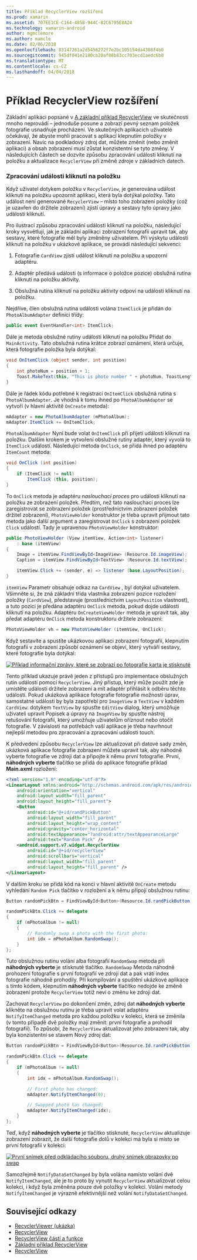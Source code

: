 ```yaml
---
title: Příklad RecyclerView rozšíření
ms.prod: xamarin
ms.assetid: 707EE1CE-C164-485B-944C-82C6795E8A24
ms.technology: xamarin-android
author: mgmclemore
ms.author: mamcle
ms.date: 02/06/2018
ms.openlocfilehash: 83147261a2d5458272f7e2bc105154da4308f4b0
ms.sourcegitcommit: 945df041e2180cb20af08b83cc703ecd1aedc6b0
ms.translationtype: MT
ms.contentlocale: cs-CZ
ms.lasthandoff: 04/04/2018
---
```

# <a name="extending-the-recyclerview-example"></a>Příklad RecyclerView rozšíření


Základní aplikaci popsané v [A základní příklad RecyclerView](~/android/user-interface/layouts/recycler-view/recyclerview-example.md) ve skutečnosti mnoho neprovádí &ndash; jednoduše posune a zobrazí pevný seznam položek fotografie usnadňuje procházení. Ve skutečných aplikacích uživatelé očekávají, že abyste mohli pracovat s aplikací klepnutím položky v zobrazení. Navíc na podkladový zdroj dat, můžete změnit (nebo změnit aplikaci) a obsah zobrazení musí zůstat konzistentní se tyto změny. V následujících částech se dozvíte způsobu zpracování události kliknutí na položku a aktualizace `RecyclerView` při změně zdroje v základních datech.


### <a name="handling-item-click-events"></a>Zpracování události kliknutí na položku

Když uživatel dotykem položku v `RecyclerView`, je generována událost kliknutí na položku upozornit aplikaci, která byla dotýkal položky. Tato událost není generované `RecyclerView` &ndash; místo toho zobrazení položky (což je uzavřen do držitele zobrazení) zjistí úpravy a sestavy tyto úpravy jako události kliknutí.

Pro ilustraci způsobu zpracování události kliknutí na položku, následující kroky vysvětlují, jak je základní aplikaci zobrazení fotografií upravit tak, aby sestavy, které fotografie měl byly změněny uživatelem. Při výskytu události kliknutí na položku v ukázkové aplikace, se provádí následující sekvenci:

1.  Fotografie `CardView` zjistí událost kliknutí na položku a upozorní adaptéru.

2.  Adaptér předává události (s informace o položce pozice) obslužná rutina kliknutí na položku aktivity.

3.  Obslužná rutina kliknutí na položku aktivity odpoví na události kliknutí na položku.

Nejdříve, člen obslužná rutina události volána `ItemClick` je přidán do `PhotoAlbumAdapter` definici třídy:

```csharp
public event EventHandler<int> ItemClick;
```

Dále je metoda obslužné rutiny události kliknutí na položku Přidat do `MainActivity`.
Tato obslužná rutina krátce zobrazí oznámení, která určuje, která fotografie položka byla dotýkal:

```csharp
void OnItemClick (object sender, int position)
{
    int photoNum = position + 1;
    Toast.MakeText(this, "This is photo number " + photoNum, ToastLength.Short).Show();
}

```

Dále je řádek kódu potřebné k registraci `OnItemClick` obslužná rutina s `PhotoAlbumAdapter`. Je vhodná k tomu ihned po `PhotoAlbumAdapter` se vytvoří (v hlavní aktivitě `OnCreate` metoda):

```csharp
mAdapter = new PhotoAlbumAdapter (mPhotoAlbum);
mAdapter.ItemClick += OnItemClick;

```

`PhotoAlbumAdapter` Nyní bude volat `OnItemClick` při přijetí události kliknutí na položku. Dalším krokem je vytvoření obslužné rutiny adaptér, který vyvolá to `ItemClick` událostí. Následující metoda `OnClick`, se přidá ihned po adaptéru `ItemCount` metoda:

```csharp
void OnClick (int position)
{
    if (ItemClick != null)
        ItemClick (this, position);
}
```

To `OnClick` metoda je adaptéru *naslouchací proces* pro události kliknutí na položku ze zobrazení položek. Předtím, než tato naslouchací proces lze zaregistrovat se zobrazení položek (prostřednictvím zobrazení položek držitel zobrazení), `PhotoViewHolder` konstruktor je třeba upravit přijmout tato metoda jako další argument a zaregistrovat `OnClick` s zobrazení položek `Click` událostí.
Tady je upravenou `PhotoViewHolder` konstruktor:

```csharp
public PhotoViewHolder (View itemView, Action<int> listener)
    : base (itemView)
{
    Image = itemView.FindViewById<ImageView> (Resource.Id.imageView);
    Caption = itemView.FindViewById<TextView> (Resource.Id.textView);

    itemView.Click += (sender, e) => listener (base.LayoutPosition);
}

```

`itemView` Parametr obsahuje odkaz na `CardView` , byl dotýkal uživatelem. Všimněte si, že zná základní třída vlastníka zobrazení pozice rozložení položky (`CardView`), představuje (prostřednictvím `LayoutPosition` vlastnost), a tuto pozici je předána adaptéru `OnClick` metoda, pokud dojde události kliknutí na položku. Adaptéru `OnCreateViewHolder` metoda je upravit tak, aby předat adaptéru `OnClick` metoda konstruktoru držitele zobrazení:

```csharp
PhotoViewHolder vh = new PhotoViewHolder (itemView, OnClick);
```

Když sestavíte a spustíte ukázkovou aplikaci zobrazení fotografií, klepnutím fotografii v zobrazení způsobí oznámení se objeví, který vytváří sestavy, které fotografie byla dotýkal:

[![Příklad informační zprávy, které se zobrazí po fotografie karta je stisknuté](extending-the-example-images/01-photo-selected-sml.png)](extending-the-example-images/01-photo-selected.png#lightbox)

Tento příklad ukazuje právě jeden z přístupů pro implementace obslužných rutin událostí pomocí `RecyclerView`. Jiný přístup, který může použít zde je umístěte události držitele zobrazení a mít adaptér přihlásit k odběru těchto událostí. Pokud ukázková aplikace fotografie fotografie možnosti úprav, samostatné události by byla zapotřebí pro `ImageView` a `TextView` v každém `CardView`: dotykem `TextView` by spusťte `EditView` dialog, který umožňuje uživateli upravit Popisek a úpravy na `ImageView` by spusťte nástroj retušování fotografií, který umožňuje uživatelům oříznout nebo otočit fotografie. V závislosti na potřebách vaší aplikace je třeba navrhnout nejlepší metodou pro zpracování a zpracování události touch.

K předvedení způsobu `RecyclerView` lze aktualizovat při datové sady změn, ukázková aplikace fotografie zobrazení můžete upravit tak, aby náhodně vyberte fotografie ve zdroji dat a připojte k němu první fotografie. První, **náhodných vyberte** tlačítko se přidá do aplikace fotografie příklad **Main.axml** rozložení:

```xml
<?xml version="1.0" encoding="utf-8"?>
<LinearLayout xmlns:android="http://schemas.android.com/apk/res/android"
    android:orientation="vertical"
    android:layout_width="fill_parent"
    android:layout_height="fill_parent">
    <Button
        android:id="@+id/randPickButton"
        android:layout_width="fill_parent"
        android:layout_height="wrap_content"
        android:gravity="center_horizontal"
        android:textAppearance="?android:attr/textAppearanceLarge"
        android:text="Random Pick" />
    <android.support.v7.widget.RecyclerView
        android:id="@+id/recyclerView"
        android:scrollbars="vertical"
        android:layout_width="fill_parent"
        android:layout_height="fill_parent" />
</LinearLayout>
```

V dalším kroku se přidá kód na konci v hlavní aktivitě `OnCreate` metodu vyhledání `Random Pick` tlačítko v rozložení a k němu připojí obslužnou rutinu:

```csharp
Button randomPickBtn = FindViewById<Button>(Resource.Id.randPickButton);

randomPickBtn.Click += delegate
{
    if (mPhotoAlbum != null)
    {
        // Randomly swap a photo with the first photo:
        int idx = mPhotoAlbum.RandomSwap();
    }
};

```

Tuto obslužnou rutinu volání alba fotografií `RandomSwap` metoda při **náhodných vyberte** je stisknuté tlačítko. `RandomSwap` Metoda náhodně prohození fotografie s první fotografií ve zdroji dat a pak vrátí index fotografie náhodně prohodily. Při kompilování a spuštění ukázkové aplikace s tímto kódem, klepnutím **náhodných vyberte** tlačítko nedojde ke změně zobrazení protože `RecyclerView` totiž neví o změnu ke zdroji dat.

Zachovat `RecyclerView` po dokončení změn, zdroj dat **náhodných vyberte** klikněte na obslužnou rutinu je třeba upravit volat adaptéru `NotifyItemChanged` metoda pro každou položku v kolekci, která se změnila (v tomto případě dvě položky mají změnit: první fotografie a prohodil fotografií). To způsobí, že `RecyclerView` aktualizovat jeho zobrazení tak, aby byla konzistentní se stavem Nový zdroj dat:

```csharp
Button randomPickBtn = FindViewById<Button>(Resource.Id.randPickButton);

randomPickBtn.Click += delegate
{
    if (mPhotoAlbum != null)
    {
        int idx = mPhotoAlbum.RandomSwap();

        // First photo has changed:
        mAdapter.NotifyItemChanged(0);

        // Swapped photo has changed:
        mAdapter.NotifyItemChanged(idx);
    }
};

```

Teď, když **náhodných vyberte** je tlačítko stisknuté, `RecyclerView` aktualizuje zobrazení zobrazit, že další fotografie dolů v kolekci má byla si místo se první fotografii v kolekci:

[![První snímek před odkládacího souboru, druhý snímek obrazovky po swap](extending-the-example-images/02-random-pick-sml.png)](extending-the-example-images/02-random-pick.png#lightbox)

Samozřejmě `NotifyDataSetChanged` by byla volána namísto volání dvě `NotifyItemChanged`, ale je to proto by vynutit `RecyclerView` aktualizovat celou kolekci, i když byla změněna pouze dvě položky v kolekci. Volání metody `NotifyItemChanged` je výrazně efektivnější než volání `NotifyDataSetChanged`.


## <a name="related-links"></a>Související odkazy

- [RecyclerViewer (ukázka)](https://developer.xamarin.com/samples/monodroid/android5.0/RecyclerViewer)
- [RecyclerView](~/android/user-interface/layouts/recycler-view/index.md)
- [RecyclerView částí a funkce](~/android/user-interface/layouts/recycler-view/parts-and-functionality.md)
- [Základní příklad RecyclerView](~/android/user-interface/layouts/recycler-view/recyclerview-example.md)
- [RecyclerView](https://developer.android.com/reference/android/support/v7/widget/RecyclerView.html)
